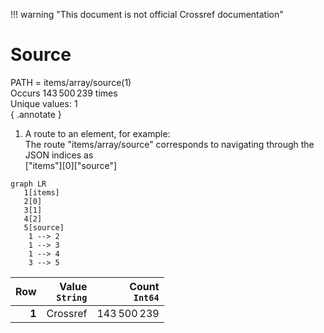 !!! warning "This document is not official Crossref documentation"
# Source
PATH = items/array/source(1)  
Occurs 143 500 239 times  
Unique values: 1  
{ .annotate }

1. A route to an element, for example:  
   The route "items/array/source" corresponds to navigating through the JSON indices as  
   ["items"][0]["source"]  

```mermaid
graph LR
   1[items]
   2[0]
   3[1]
   4[2]
   5[source]
    1 --> 2
    1 --> 3
    1 --> 4
    3 --> 5
```

| **Row** | **Value**<br>`String` | **Count**<br>`Int64` |
|--------:|----------------------:|---------------------:|
| **1**   | Crossref              | 143 500 239          |

